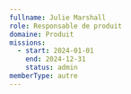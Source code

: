 ```yaml
---
fullname: Julie Marshall
role: Responsable de produit
domaine: Produit
missions:
  - start: 2024-01-01
    end: 2024-12-31
    status: admin
memberType: autre
---
```

